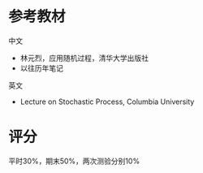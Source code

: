 



# 参考教材

中文

- 林元烈，应用随机过程，清华大学出版社
- 以往历年笔记

英文

- Lecture on Stochastic Process, Columbia University

# 评分

平时30%，期末50%，两次测验分别10%